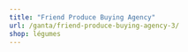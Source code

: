 ```yaml
---
title: "Friend Produce Buying Agency"
url: /ganta/friend-produce-buying-agency-3/
shop: légumes
---
```

